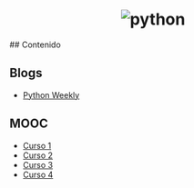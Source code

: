 <h1 align="center">
	<img src="https://www.python.org/static/img/python-logo@2x.png" alt="python">
	<br>
</h1>
## Contenido

## Blogs
- [Python Weekly](http://www.pythonweekly.com)

## MOOC
- [Curso 1](https://checkio.org/)
- [Curso 2](https://www.coursera.org/specializations/python)
- [Curso 3](https://www.coursera.org/specializations/data-science-python)
- [Curso 4](http://tutorial.python.org.ar/)
